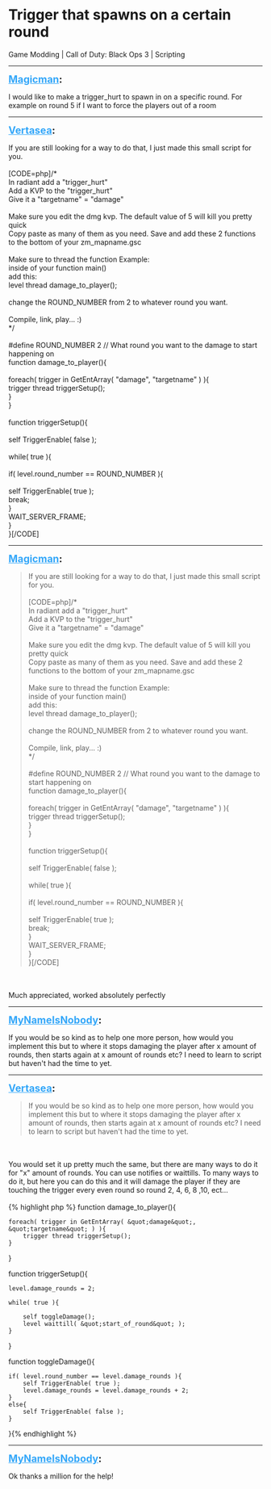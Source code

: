 # Trigger that spawns on a certain round
Game Modding | Call of Duty: Black Ops 3 | Scripting

---
<strong style="font-size: 1.4em;"><span style="text-decoration: underline;text-decoration-color: #34a7f9;"><span style="color:#34a7f9;">Magicman</span></span>:</strong>

<p>I would like to make a trigger_hurt to spawn in on a specific round. For example on round 5 if I want to force the players out of a room</p>

---
<strong style="font-size: 1.4em;"><span style="text-decoration: underline;text-decoration-color: #34a7f9;"><span style="color:#34a7f9;">Vertasea</span></span>:</strong>

<p>If you are still looking for a way to do that, I just made this small script for you.<br /><br />[CODE=php]/*<br />In radiant add a &quot;trigger_hurt&quot;<br />Add a KVP to the &quot;trigger_hurt&quot;<br />Give it a &quot;targetname&quot; = &quot;damage&quot;<br /><br />Make sure you edit the dmg kvp. The default value of 5 will kill you pretty quick<br />Copy paste as many of them as you need. Save and add these 2 functions to the bottom of your zm_mapname.gsc<br /><br />Make sure to thread the function Example:<br />inside of your function main()<br />add this:<br />level thread damage_to_player();<br /><br />change the ROUND_NUMBER from 2 to whatever round you want.<br /><br />Compile, link, play... :)<br />*/<br /><br />#define ROUND_NUMBER            2       // What round you want to the damage to start happening on<br />function damage_to_player(){<br /><br />    foreach( trigger in GetEntArray( &quot;damage&quot;, &quot;targetname&quot; ) ){<br />        trigger thread triggerSetup();<br />    }<br />}<br /><br />function triggerSetup(){<br /><br />    self TriggerEnable( false );<br /><br />    while( true ){<br /><br />        if( level.round_number == ROUND_NUMBER ){<br /><br />            self TriggerEnable( true );<br />            break;<br />        }<br />        WAIT_SERVER_FRAME;<br />    }<br />}[/CODE]</p>

---
<strong style="font-size: 1.4em;"><span style="text-decoration: underline;text-decoration-color: #34a7f9;"><span style="color:#34a7f9;">Magicman</span></span>:</strong>

<p><blockquote>If you are still looking for a way to do that, I just made this small script for you.<br /><br />[CODE=php]/*<br />In radiant add a &quot;trigger_hurt&quot;<br />Add a KVP to the &quot;trigger_hurt&quot;<br />Give it a &quot;targetname&quot; = &quot;damage&quot;<br /><br />Make sure you edit the dmg kvp. The default value of 5 will kill you pretty quick<br />Copy paste as many of them as you need. Save and add these 2 functions to the bottom of your zm_mapname.gsc<br /><br />Make sure to thread the function Example:<br />inside of your function main()<br />add this:<br />level thread damage_to_player();<br /><br />change the ROUND_NUMBER from 2 to whatever round you want.<br /><br />Compile, link, play... :)<br />*/<br /><br />#define ROUND_NUMBER            2       // What round you want to the damage to start happening on<br />function damage_to_player(){<br /><br />    foreach( trigger in GetEntArray( &quot;damage&quot;, &quot;targetname&quot; ) ){<br />        trigger thread triggerSetup();<br />    }<br />}<br /><br />function triggerSetup(){<br /><br />    self TriggerEnable( false );<br /><br />    while( true ){<br /><br />        if( level.round_number == ROUND_NUMBER ){<br /><br />            self TriggerEnable( true );<br />            break;<br />        }<br />        WAIT_SERVER_FRAME;<br />    }<br />}[/CODE]<br /></blockquote><br /> <br />Much appreciated, worked absolutely perfectly</p>

---
<strong style="font-size: 1.4em;"><span style="text-decoration: underline;text-decoration-color: #34a7f9;"><span style="color:#34a7f9;">MyNameIsNobody</span></span>:</strong>

<p>If you would be so kind as to help one more person, how would you implement this but to where it stops damaging the player after x amount of rounds, then starts again at x amount of rounds etc? I need to learn to script but haven&#39;t had the time to yet.</p>

---
<strong style="font-size: 1.4em;"><span style="text-decoration: underline;text-decoration-color: #34a7f9;"><span style="color:#34a7f9;">Vertasea</span></span>:</strong>

<p><blockquote>If you would be so kind as to help one more person, how would you implement this but to where it stops damaging the player after x amount of rounds, then starts again at x amount of rounds etc? I need to learn to script but haven&#39;t had the time to yet.<br /></blockquote><br /><br />You would set it up pretty much the same, but there are many ways to do it for &quot;x&quot; amount of rounds. You can use notifies or waittills. To many ways to do it, but here you can do this and it will damage the player if they are touching the trigger every even round so round 2, 4, 6, 8 ,10, ect... <br /><br />{% highlight php %}
function damage_to_player(){

    foreach( trigger in GetEntArray( &quot;damage&quot;, &quot;targetname&quot; ) ){
        trigger thread triggerSetup();
    }
}

function triggerSetup(){

    level.damage_rounds = 2;

    while( true ){

        self toggleDamage();
        level waittill( &quot;start_of_round&quot; );
    }
}

function toggleDamage(){

    if( level.round_number == level.damage_rounds ){
        self TriggerEnable( true );
        level.damage_rounds = level.damage_rounds + 2;
    }
    else{
        self TriggerEnable( false );
    }
}{% endhighlight %}
</p>

---
<strong style="font-size: 1.4em;"><span style="text-decoration: underline;text-decoration-color: #34a7f9;"><span style="color:#34a7f9;">MyNameIsNobody</span></span>:</strong>

<p>Ok thanks a million for the help!</p>
